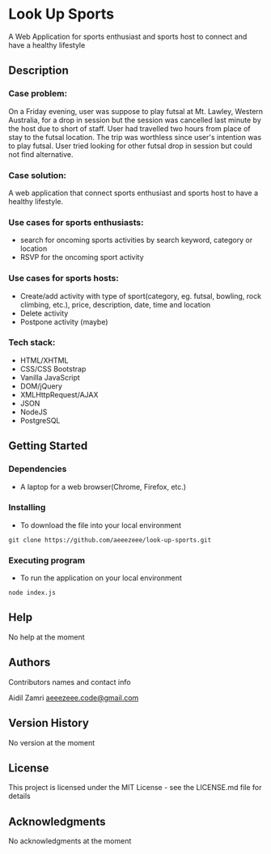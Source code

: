 # Look Up Sports

A Web Application for sports enthusiast and sports host to connect and have a healthy lifestyle

## Description

### Case problem:
On a Friday evening, user was suppose to play futsal at Mt. Lawley, Western Australia, for a drop in session but the session was cancelled last minute by the 
host due to short of staff. User had travelled two hours from place of stay to the futsal location. The trip was worthless since user's intention was to play 
futsal. User tried looking for other futsal drop in session but could not find alternative.

### Case solution:
A web application that connect sports enthusiast and sports host to have a healthy lifestyle.

### Use cases for sports enthusiasts:
* search for oncoming sports activities by search keyword, category or location
* RSVP for the oncoming sport activity

### Use cases for sports hosts:
* Create/add activity with type of sport(category, eg. futsal, bowling, rock climbing, etc.), price, description, date, time and location
* Delete activity
* Postpone activity (maybe)

### Tech stack:
* HTML/XHTML 
* CSS/CSS Bootstrap 
* Vanilla JavaScript
* DOM/jQuery
* XMLHttpRequest/AJAX
* JSON
* NodeJS
* PostgreSQL

## Getting Started

### Dependencies

* A laptop for a web browser(Chrome, Firefox, etc.)

### Installing

* To download the file into your local environment 
```
git clone https://github.com/aeeezeee/look-up-sports.git
```

### Executing program

* To run the application on your local environment
```
node index.js
```

## Help

No help at the moment

## Authors

Contributors names and contact info

Aidil Zamri
aeeezeee.code@gmail.com


## Version History

No version at the moment

## License

This project is licensed under the MIT License - see the LICENSE.md file for details

## Acknowledgments

No acknowledgments at the moment

